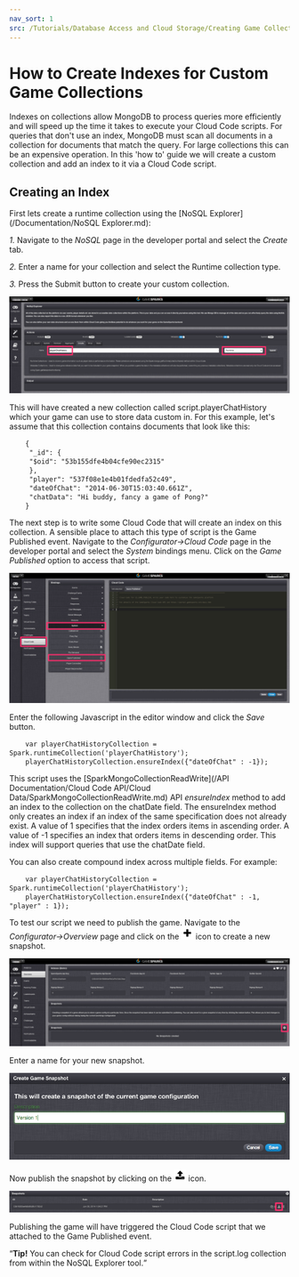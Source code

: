```yaml
---
nav_sort: 1
src: /Tutorials/Database Access and Cloud Storage/Creating Game Collection Indexes.md
---
```


# How to Create Indexes for Custom Game Collections

Indexes on collections allow MongoDB to process queries more efficiently and will speed up the time it takes to execute your Cloud Code scripts. For queries that don't use an index, MongoDB must scan all documents in a collection for documents that match the query. For large collections this can be an expensive operation. In this 'how to' guide we will create a custom collection and add an index to it via a Cloud Code script.

## Creating an Index

First lets create a runtime collection using the [NoSQL Explorer](/Documentation/NoSQL Explorer.md):

*1.* Navigate to the *NoSQL* page in the developer portal and select the *Create* tab.

*2.* Enter a name for your collection and select the Runtime collection type.

*3.* Press the Submit button to create your custom collection.

![](img/CustomIndex/1.png)

This will have created a new collection called script.playerChatHistory which your game can use to store data custom in. For this example, let's assume that this collection contains documents that look like this:

```    
    {
     "_id": {
     "$oid": "53b155dfe4b04cfe90ec2315"
     },
     "player": "537f08e1e4b01fdedfa52c49",
     "dateOfChat": "2014-06-30T15:03:40.661Z",
     "chatData": "Hi buddy, fancy a game of Pong?"
    }
```

The next step is to write some Cloud Code that will create an index on this collection. A sensible place to attach this type of script is the Game Published event. Navigate to the *Configurator->Cloud Code* page in the developer portal and select the *System* bindings menu. Click on the *Game Published* option to access that script.


![](img/CustomIndex/2.png)

Enter the following Javascript in the editor window and click the *Save* button.

```    
    var playerChatHistoryCollection = Spark.runtimeCollection('playerChatHistory');
    playerChatHistoryCollection.ensureIndex({"dateOfChat" : -1});
```

This script uses the [SparkMongoCollectionReadWrite](/API Documentation/Cloud Code API/Cloud Data/SparkMongoCollectionReadWrite.md) API *ensureIndex* method to add an index to the collection on the chatDate field. The ensureIndex method only creates an index if an index of the same specification does not already exist. A value of 1 specifies that the index orders items in ascending order. A value of -1 specifies an index that orders items in descending order. This index will support queries that use the chatDate field.

You can also create compound index across multiple fields. For example:

```    
    var playerChatHistoryCollection = Spark.runtimeCollection('playerChatHistory');
    playerChatHistoryCollection.ensureIndex({"dateOfChat" : -1, "player" : 1});
```

To test our script we need to publish the game. Navigate to the *Configurator->Overview* page and click on the ![](/img/fa/plus.png) icon to create a new snapshot.

![](img/CustomIndex/3.png)

Enter a name for your new snapshot.

![](img/CustomIndex/4.png)

Now publish the snapshot by clicking on the ![](/img/fa/upload.png) icon.

![](img/CustomIndex/5.png)

Publishing the game will have triggered the Cloud Code script that we attached to the Game Published event.

<q>**Tip!** You can check for Cloud Code script errors in the script.log collection from within the NoSQL Explorer tool.</q>
